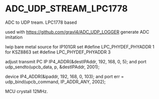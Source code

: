 # ADC_UDP_STREAM_LPC1778
ADC to UDP tream. LPC1778 based 


used with https://github.com/gravl4/ADC_UDP_LOGGER
generate ADC imitation 

lwip bare metal source
for IP101GR set #define LPC_PHYDEF_PHYADDR 1
for KSZ8863 set #define LPC_PHYDEF_PHYADDR 3

adjust transmit PC IP IP4_ADDR(&destIPAddr, 192, 168, 0, 5); and port 
udp_sendto(upcb_data, p, &destIPAddr, 2001);

device IP4_ADDR(&ipaddr, 192, 168, 0, 103); and port
err = udp_bind(upcb_command, IP_ADDR_ANY, 2002);  

MCU crystall 12MHz. 
